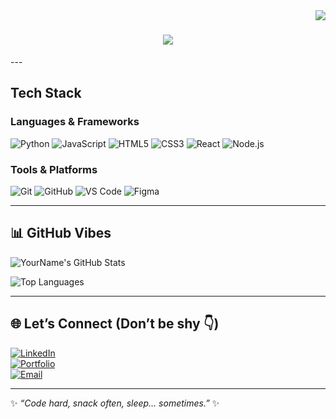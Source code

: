<img align="right" src="https://visitor-badge.laobi.icu/badge?page_id=salesp07.salesp07" />

<h1 align="center">
    <img src="https://readme-typing-svg.herokuapp.com/?font=Righteous&size=35&center=true&vCenter=true&width=500&height=70&duration=4000&lines=Hi+There!;+I'm+Precious+Rondilla!;" />
</h1>
---

## Tech Stack 
### Languages & Frameworks  
![Python](https://img.shields.io/badge/-Python-3776AB?style=flat&logo=python&logoColor=white)
![JavaScript](https://img.shields.io/badge/-JavaScript-F7DF1E?style=flat&logo=javascript&logoColor=black)
![HTML5](https://img.shields.io/badge/-HTML5-E34F26?style=flat&logo=html5&logoColor=white)
![CSS3](https://img.shields.io/badge/-CSS3-1572B6?style=flat&logo=css3&logoColor=white)
![React](https://img.shields.io/badge/-React-61DAFB?style=flat&logo=react&logoColor=black)
![Node.js](https://img.shields.io/badge/-Node.js-339933?style=flat&logo=node.js&logoColor=white)

### Tools & Platforms  
![Git](https://img.shields.io/badge/-Git-F05032?style=flat&logo=git&logoColor=white)
![GitHub](https://img.shields.io/badge/-GitHub-181717?style=flat&logo=github&logoColor=white)
![VS Code](https://img.shields.io/badge/-VSCode-0078D4?style=flat&logo=visual-studio-code&logoColor=white)
![Figma](https://img.shields.io/badge/-Figma-F24E1E?style=flat&logo=figma&logoColor=white)

---

## 📊 GitHub Vibes
![YourName's GitHub Stats](https://github-readme-stats.vercel.app/api?username=YourUsername&show_icons=true&theme=radical&hide_border=true&border_radius=15)  

![Top Languages](https://github-readme-stats.vercel.app/api/top-langs/?username=YourUsername&layout=compact&theme=radical&hide_border=true&border_radius=15)

---

## 🌐 Let’s Connect (Don’t be shy 👇)
[![LinkedIn](https://img.shields.io/badge/-LinkedIn-0A66C2?style=flat&logo=linkedin&logoColor=white)](https://linkedin.com/in/yourprofile)  
[![Portfolio](https://img.shields.io/badge/-Portfolio-000000?style=flat&logo=react&logoColor=white)](https://yourportfolio.com)  
[![Email](https://img.shields.io/badge/-Email-D14836?style=flat&logo=gmail&logoColor=white)](mailto:your@email.com)  

---

✨ _“Code hard, snack often, sleep… sometimes.”_ ✨  
